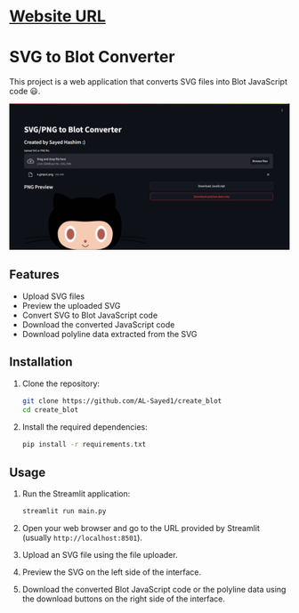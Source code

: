 # <a href="https://createblot.streamlit.app/" target="_blank">Website URL</a>

# SVG to Blot Converter

This project is a web application that converts SVG files into Blot JavaScript code 😃.

![screenshot](screenshot.png)

## Features

- Upload SVG files
- Preview the uploaded SVG
- Convert SVG to Blot JavaScript code
- Download the converted JavaScript code
- Download polyline data extracted from the SVG

## Installation

1. Clone the repository:
    ```sh
    git clone https://github.com/AL-Sayed1/create_blot
    cd create_blot
    ```

2. Install the required dependencies:
    ```sh
    pip install -r requirements.txt
    ```

## Usage

1. Run the Streamlit application:
    ```sh
    streamlit run main.py
    ```

2. Open your web browser and go to the URL provided by Streamlit (usually `http://localhost:8501`).

3. Upload an SVG file using the file uploader.

4. Preview the SVG on the left side of the interface.

5. Download the converted Blot JavaScript code or the polyline data using the download buttons on the right side of the interface.
